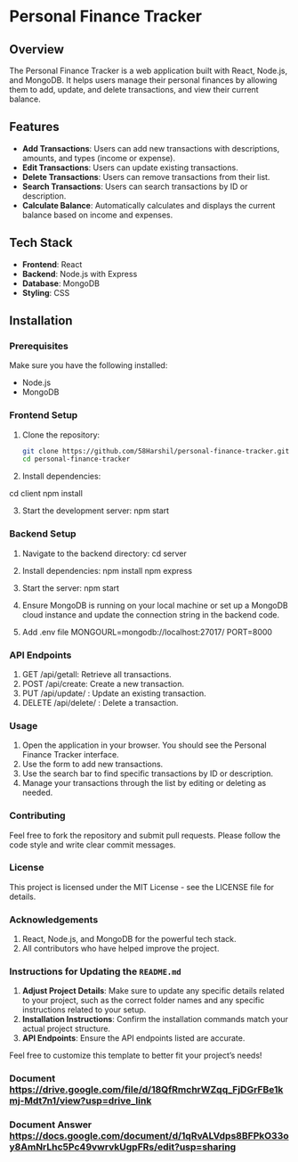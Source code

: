 # Personal Finance Tracker

## Overview

The Personal Finance Tracker is a web application built with React, Node.js, and MongoDB. It helps users manage their personal finances by allowing them to add, update, and delete transactions, and view their current balance.

## Features

- **Add Transactions**: Users can add new transactions with descriptions, amounts, and types (income or expense).
- **Edit Transactions**: Users can update existing transactions.
- **Delete Transactions**: Users can remove transactions from their list.
- **Search Transactions**: Users can search transactions by ID or description.
- **Calculate Balance**: Automatically calculates and displays the current balance based on income and expenses.

## Tech Stack

- **Frontend**: React
- **Backend**: Node.js with Express
- **Database**: MongoDB
- **Styling**: CSS

## Installation

### Prerequisites

Make sure you have the following installed:

- Node.js
- MongoDB

### Frontend Setup

1. Clone the repository:

   ```bash
   git clone https://github.com/58Harshil/personal-finance-tracker.git
   cd personal-finance-tracker
   
2. Install dependencies:

cd client
npm install

3. Start the development server:
   npm start

### Backend Setup

1. Navigate to the backend directory:
   cd server

2. Install dependencies:
   npm install
   npm express

4. Start the server:
   npm start

5. Ensure MongoDB is running on your local machine or set up a MongoDB cloud instance and update the connection string in the backend code.
6. Add .env file
   MONGOURL=mongodb://localhost:27017/
   PORT=8000

### API Endpoints

1. GET /api/getall: Retrieve all transactions.
2. POST /api/create: Create a new transaction.
3. PUT /api/update/
   : Update an existing transaction.
4. DELETE /api/delete/
   : Delete a transaction.

### Usage

1. Open the application in your browser. You should see the Personal Finance Tracker interface.
2. Use the form to add new transactions.
3. Use the search bar to find specific transactions by ID or description.
4. Manage your transactions through the list by editing or deleting as needed.

### Contributing
Feel free to fork the repository and submit pull requests. Please follow the code style and write clear commit messages.

### License
This project is licensed under the MIT License - see the LICENSE file for details.

### Acknowledgements
1. React, Node.js, and MongoDB for the powerful tech stack.
2. All contributors who have helped improve the project.


### Instructions for Updating the `README.md`

1. **Adjust Project Details**: Make sure to update any specific details related to your project, such as the correct folder names and any specific instructions related to your setup.
2. **Installation Instructions**: Confirm the installation commands match your actual project structure.
3. **API Endpoints**: Ensure the API endpoints listed are accurate.

Feel free to customize this template to better fit your project’s needs!

### Document https://drive.google.com/file/d/18QfRmchrWZqq_FjDGrFBe1kmj-Mdt7n1/view?usp=drive_link
### Document Answer https://docs.google.com/document/d/1qRvALVdps8BFPkO33oy8AmNrLhc5Pc49vwrvkUgpFRs/edit?usp=sharing
